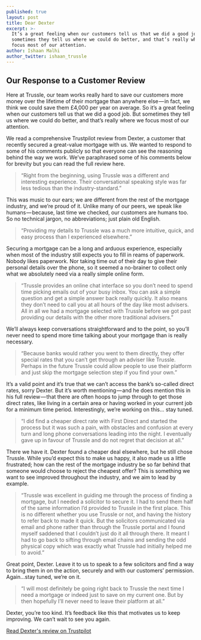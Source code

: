 ```yaml
---
published: true
layout: post
title: Dear Dexter
excerpt: >-
  It’s a great feeling when our customers tell us that we did a good job. But
  sometimes they tell us where we could do better, and that’s really where we
  focus most of our attention.
author: Ishaan Malhi
author_twitter: ishaan_trussle
---
```

## Our Response to a Customer Review

Here at Trussle, our team works really hard to save our customers more money over the lifetime of their mortgage than anywhere else — in fact, we think we could save them £4,000 per year on average. So it’s a great feeling when our customers tell us that we did a good job. But sometimes they tell us where we could do better, and that’s really where we focus most of our attention.

We read a comprehensive Trustpilot review from Dexter, a customer that recently secured a great-value mortgage with us. We wanted to respond to some of his comments publicly so that everyone can see the reasoning behind the way we work. We’ve paraphrased some of his comments below for brevity but you can read the full review here.

> “Right from the beginning, using Trussle was a different and interesting experience. Their conversational speaking style was far less tedious than the industry-standard.”

This was music to our ears; we are different from the rest of the mortgage industry, and we’re proud of it. Unlike many of our peers, we speak like humans — because, last time we checked, our customers are humans too. So no technical jargon, no abbreviations; just plain old English.

> “Providing my details to Trussle was a much more intuitive, quick, and easy process than I experienced elsewhere.”

Securing a mortgage can be a long and arduous experience, especially when most of the industry still expects you to fill in reams of paperwork. Nobody likes paperwork. Nor taking time out of their day to give their personal details over the phone, so it seemed a no-brainer to collect only what we absolutely need via a really simple online form.

> “Trussle provides an online chat interface so you don’t need to spend time picking emails out of your busy inbox. You can ask a simple question and get a simple answer back really quickly. It also means they don’t need to call you at all hours of the day like most advisers. All in all we had a mortgage selected with Trussle before we got past providing our details with the other more traditional advisers.”

We’ll always keep conversations straightforward and to the point, so you’ll never need to spend more time talking about your mortgage than is really necessary.

> “Because banks would rather you went to them directly, they offer special rates that you can’t get through an adviser like Trussle. Perhaps in the future Trussle could allow people to use their platform and just skip the mortgage selection step if you find your own.”

It’s a valid point and it’s true that we can’t access the bank’s so-called direct rates, sorry Dexter. But it’s worth mentioning — and he does mention this in his full review — that there are often hoops to jump through to get those direct rates, like living in a certain area or having worked in your current job for a minimum time period. Interestingly, we’re working on this... stay tuned.

> “I did find a cheaper direct rate with First Direct and started the process but it was such a pain, with obstacles and confusion at every turn and long phone conversations leading into the night. I eventually gave up in favour of Trussle and do not regret that decision at all.”

There we have it. Dexter found a cheaper deal elsewhere, but he still chose Trussle. While you’d expect this to make us happy, it also made us a little frustrated; how can the rest of the mortgage industry be so far behind that someone would choose to reject the cheapest offer? This is something we want to see improved throughout the industry, and we aim to lead by example.

> “Trussle was excellent in guiding me through the process of finding a mortgage, but I needed a solicitor to secure it. I had to send them half of the same information I’d provided to Trussle in the first place. This is no different whether you use Trussle or not, and having the history to refer back to made it quick. But the solicitors communicated via email and phone rather than through the Trussle portal and I found myself saddened that I couldn’t just do it all through there. It meant I had to go back to sifting through email chains and sending the odd physical copy which was exactly what Trussle had initially helped me to avoid.”

Great point, Dexter. Leave it to us to speak to a few solicitors and find a way to bring them in on the action, securely and with our customers’ permission. Again…stay tuned, we’re on it.

> “I will most definitely be going right back to Trussle the next time I need a mortgage or indeed just to save on my current one. But by then hopefully I’ll never need to leave their platform at all.”

Dexter, you’re too kind. It’s feedback like this that motivates us to keep improving. We can’t wait to see you again.

[Read Dexter's review on Trustpilot](https://www.trustpilot.com/reviews/56a7d6c20000ff0009343ede)
